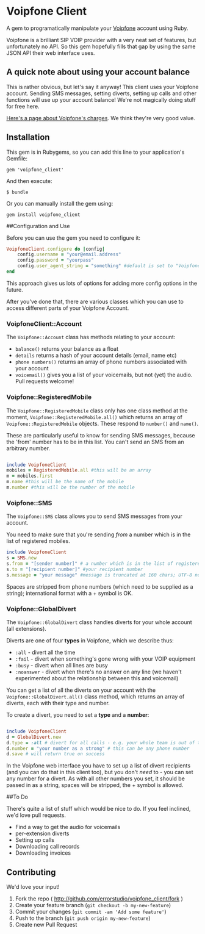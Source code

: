 # Voipfone Client

A gem to programatically manipulate your [Voipfone](http://www.voipfone.co.uk) account using Ruby.

Voipfone is a brilliant SIP VOIP provider with a very neat set of features, but unfortunately no API. So this gem hopefully fills that gap by using the same JSON API their web interface uses.

## A quick note about using your account balance
This is rather obvious, but let's say it anyway! This client uses your Voipfone account. Sending SMS messages, setting diverts, setting up calls and other functions will use up your account balance! We're not magically doing stuff for free here.

[Here's a page about Voipfone's charges](https://www.voipfone.co.uk/prices_new.php). We think they're very good value.

## Installation

This gem is in Rubygems, so you can add this line to your application's Gemfile:

    gem 'voipfone_client'

And then execute:

    $ bundle

Or you can manually install the gem using:

	gem install voipfone_client

##Configuration and Use

Before you can use the gem you need to configure it:

```ruby
VoipfoneClient.configure do |config|
	config.username = "your@email.address"
	config.password = "yourpass"
	config.user_agent_string = "something" #default is set to "VoipfoneClient/[version] http://github.com/errorstudio/voipfone_client" in voipfone_client.rb
end
```

This approach gives us lots of options for adding more config options in the future.

After you've done that, there are various classes which you can use to access different parts of your Voipfone Account.

### VoipfoneClient::Account
The `Voipfone::Account` class has methods relating to your account:

* `balance()` returns your balance as a float
* `details` returns a hash of your account details (email, name etc)
* `phone numbers()` returns an array of phone numbers associated with your account
* `voicemail()` gives you a list of your voicemails, but not (yet) the audio. Pull requests welcome!

### Voipfone::RegisteredMobile
The `Voipfone::RegisteredMobile` class only has one class method at the moment, `Voipfone::RegisteredMobile.all()` which returns an array of `Voipfone::RegisteredMobile` objects. These respond to `number()` and `name()`.

These are particularly useful to know for sending SMS messages, because the 'from' number has to be in this list. You can't send an SMS from an arbitrary number.

```ruby

include VoipfoneClient
mobiles = RegisteredMobile.all #this will be an array
m = mobiles.first
m.name #this will be the name of the mobile
m.number #this will be the number of the mobile

```

### Voipfone::SMS
The `Voipfone::SMS` class allows you to send SMS messages from your account.

You need to make sure that you're sending _from_ a number which is in the list of registered mobiles.

``` ruby
include VoipfoneClient
s = SMS.new
s.from = "[sender number]" # a number which is in the list of registered mobiles at voipfone
s.to = "[recipient number]" #your recipient number
s.message = "your message" #message is truncated at 160 chars; UTF-8 not supported.

```

Spaces are stripped from phone numbers (which need to be supplied as a string); international format with a + symbol is OK.

### Voipfone::GlobalDivert
The `Voipfone::GlobalDivert` class handles diverts for your whole account (all extensions).

Diverts are one of four __types__ in Voipfone, which we describe thus:

* `:all` - divert all the time
* `:fail` - divert when something's gone wrong with your VOIP equipment
* `:busy` - divert when all lines are busy
* `:noanswer` - divert when there's no answer on any line (we haven't experimented about the relationship between this and voicemail)

You can get a list of all the diverts on your account with the `Voipfone::GlobalDivert.all()` class method, which returns an array of diverts, each with their type and number.

To create a divert, you need to set a __type__ and a __number__:

```ruby

include VoipfoneClient
d = GlobalDivert.new
d.type = :all # divert for all calls - e.g. your whole team is out of the office; our most common use-case
d.number = "your number as a strong" # this can be any phone number
d.save # will return true on success

```
In the Voipfone web interface you have to set up a list of divert recipients (and you can do that in this client too), but you don't _need_ to - you can set any number for a divert. As with all other numbers you set, it should be passed in as a string, spaces will be stripped, the + symbol is allowed.

##To Do

There's quite a list of stuff which would be nice to do. If you feel inclined, we'd love pull requests.

* Find a way to get the audio for voicemails
* per-extension diverts
* Setting up calls
* Downloading call records
* Downloading invoices


## Contributing

We'd love your input!

1. Fork the repo ( http://github.com/errorstudio/voipfone_client/fork )
2. Create your feature branch (`git checkout -b my-new-feature`)
3. Commit your changes (`git commit -am 'Add some feature'`)
4. Push to the branch (`git push origin my-new-feature`)
5. Create new Pull Request
